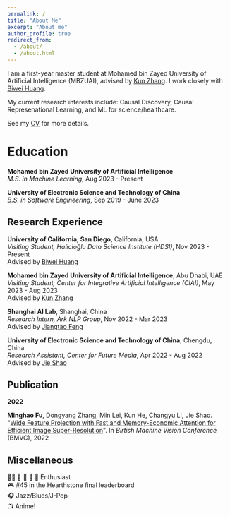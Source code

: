```yaml
---
permalink: /
title: "About Me"
excerpt: "About me"
author_profile: true
redirect_from: 
  - /about/
  - /about.html
---
```


I am a first-year master student at Mohamed bin Zayed University of Artificial Intelligence (MBZUAI), advised by [Kun Zhang](https://www.andrew.cmu.edu/user/kunz1/index.html). I work closely with [Biwei Huang](https://biweihuang.com/).

My current research interests include: Causal Discovery, Causal Represenational Learning, and ML for science/healthcare. 

See my [CV](../files/Academic_CV.pdf) for more details.

Education
======

  **Mohamed bin Zayed University of Artificial Intelligence**  
  *M.S. in Machine Learning*, Aug 2023 - Present

  **University of Electronic Science and Technology of China**  
  *B.S. in Software Engineering*, Sep 2019 - June 2023


Research Experience
------
  **University of California, San Diego**, California, USA  
  *Visiting Student, Halicioğlu Data Science Institute (HDSI)*, Nov 2023 - Present  
  Advised by [Biwei Huang](https://biweihuang.com/)

  **Mohamed bin Zayed University of Artificial Intelligence**, Abu Dhabi, UAE  
  *Visiting Student, Center for Integrative Artificial Intelligence (CIAI)*, May 2023 - Aug 2023  
  Advised by [Kun Zhang](https://www.andrew.cmu.edu/user/kunz1/index.html)

  **Shanghai AI Lab**, Shanghai, China  
  *Research Intern, Ark NLP Group*, Nov 2022 - Mar 2023  
  Advised by [Jiangtao Feng](https://jiangtaofeng.github.io/)

  **University of Electronic Science and Technology of China**, Chengdu, China  
  *Research Assistant, Center for Future Media*, Apr 2022 - Aug 2022  
  Advised by [Jie Shao](https://cfm.uestc.edu.cn/~shaojie/)


Publication
------
**2022**  

  **Minghao Fu**, Dongyang Zhang, Min Lei, Kun He, Changyu Li, Jie Shao. "[Wide Feature Projection with Fast and Memory-Economic Attention for Efficient Image Super-Resolution](https://bmvc2022.mpi-inf.mpg.de/615/)". In *Birtish Machine Vision Conference* (BMVC), 2022

  <!-- **Minghao Fu**, Xin Man, Yihan Xu, Jie Shao. ”[ESTISR: Adapting Efficient Scene
  Text Image Super-resolution for Real-Scenes](https://arxiv.org/abs/2306.02443)”. In CoRR, abs/2306.02443, 2023 -->

Miscellaneous
------ 
🏃‍♂️ 🏸 🏓 🎾 🏀 Enthusiast  
🎮 #45 in the Hearthstone final leaderboard  
🎧 Jazz/Blues/J-Pop  
📺 Anime!    
  
    

<html>
  <head>
    <meta charset="UTF-8">
    <title>Map of visitors</title>
  </head>
  <body>
    <div style="width: 200px;">
    </div>
    <script type="text/javascript" id="mapmyvisitors" src="//mapmyvisitors.com/map.js?d=1IPf0Fo3ktm5IO3crx8N7GXZRlsf8B-tprE0j0O560Y&cl=ffffff&w=a"></script>
  </body>
</html>

